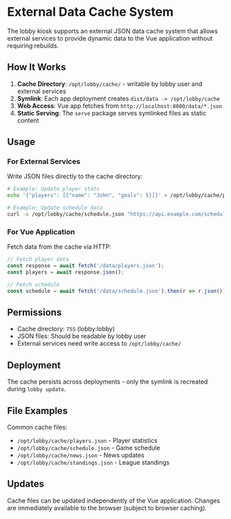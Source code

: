 # External Data Cache System

The lobby kiosk supports an external JSON data cache system that allows external services to provide dynamic data to the Vue application without requiring rebuilds.

## How It Works

1. **Cache Directory**: `/opt/lobby/cache/` - writable by lobby user and external services
2. **Symlink**: Each app deployment creates `dist/data -> /opt/lobby/cache`
3. **Web Access**: Vue app fetches from `http://localhost:8080/data/*.json`
4. **Static Serving**: The `serve` package serves symlinked files as static content

## Usage

### For External Services

Write JSON files directly to the cache directory:

```bash
# Example: Update player stats
echo '{"players": [{"name": "John", "goals": 5}]}' > /opt/lobby/cache/players.json

# Example: Update schedule data  
curl -o /opt/lobby/cache/schedule.json "https://api.example.com/schedule"
```

### For Vue Application

Fetch data from the cache via HTTP:

```javascript
// Fetch player data
const response = await fetch('/data/players.json');
const players = await response.json();

// Fetch schedule
const schedule = await fetch('/data/schedule.json').then(r => r.json());
```

## Permissions

- Cache directory: `755` (lobby:lobby)
- JSON files: Should be readable by lobby user
- External services need write access to `/opt/lobby/cache/`

## Deployment

The cache persists across deployments - only the symlink is recreated during `lobby update`.

## File Examples

Common cache files:
- `/opt/lobby/cache/players.json` - Player statistics
- `/opt/lobby/cache/schedule.json` - Game schedule  
- `/opt/lobby/cache/news.json` - News updates
- `/opt/lobby/cache/standings.json` - League standings

## Updates

Cache files can be updated independently of the Vue application. Changes are immediately available to the browser (subject to browser caching).